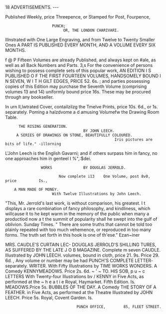 18                                        ADVERTISEMENTS.
                                                                                                    ---

 Published Weekly, price Threepence, or Stamped
              for Post, Fourpence,

                         PUNCH;
                              OR, THE LONDON CHARIVARI.
Illnstrated with One Large Engraving, and from Twelve to Twenty Smaller Ones
         A PART IS PUBLISHED EVERY MONTH, AND A VOLUME EVERY SIX MONTHS.

  f
  @
  P       Fifteen Volumes are already Published, and always kept on #ale, as well
                          as all Back Numbers and Parts.
  3,s For the convenience of persons wishing to possess complete sets of this popular work, AN
EDITION I S PUBLISHED O F THE FIRST FOURTEEN VOLUMES, HANDSOMELY
BOUND I N SEVEN, W I T H GILT EDGES, PRICE 52. 6s. ; and parties possessing copies of
this Edition may purchase the Seventh Volume (comprising volumes 13 and 14) uniformly bound
price 16s. These may be procured through any bookseller.


In urn Il,lwtrated Cover, contailzilzg the Tmelve Prints, price 10s. 6d., or 1s. separately. Poming a
                    halzdvome a d amusing Volumefw the Drawing Room Table.

          THE RISING GENERATION.
                                       BY JOHN LEECH.
         A SERIES OF DRAWINGS ON STONE, BEAUTIFULLY COLOURED.
                                                     Iris pictures are bits of life." -illorning
  L'John Leech is the English Gavarni; and if others
surpass him in fancy, no one approaches him in genteel   I %",:$dei.

                    WORKS              BY DOUGLAS JERROLD.

                            Now complete i13    One Volume, post 8v0, price          Is.,

        A MAN MADE OF MONEY.
                         With Twelve Illustrations by John Leech.
  "This, Mr. Jerrold's last work, is without comparison, his greatest. I t displays a rare combination of fancy
philosophy, and kindliness, which willcause it to he kept warm in the memory of the public when many a productiod
now a t the summit of popularity shall he swept into the gulf of oblivion.                         Sunday Times.
  " There are some truths that cannot be told too plainly repeated with too much vehemence, or reproduced in too
many forms. The truth set forth in this hook is one of th'ese."                                        Ezan~iner

MRS. CAUDLE'S CURTAIN LEC- DOUGLAS JERROLD'S SHILLING
      TURES, AS SUFFERED BY THE LATE J O B                             MAGAZINE.         Complete m seven
      CAUDLE. Illustrated by JOHN  LEECH.                              volumes, bound in cloth, price 21. 9s.
      Price 29. 6d.                                                    *,* Any volume or number may be had
PUNCH'S            COMPLETE              LETTER-                       separately.
      WRITER.  With Fifty Illustrations by
                                                               TIME WORKS WONDERS. A Comedy
      KENNYMEADOWS. Price 2s. 6d.
         ~ ' ~ TO. HIS SOB,
p u ~ c LETTERS
      With Twenty-four Illustrations bv
                                                  /
                                              KENNY
                                                                       in Five Acts, as performed at the ~ h e a t i e
                                                                       Royal, Haymarket. Fifth Edition. Is.
      MEADOWS.Price 5s.                                        BUBBLES OF THE DAY. A Comedy
THE STORY OF A FEATHER.                                                in Five Acts, as performed at the Theatre
      Illustrated by JOHN
                        LEECH. Price 5s.                               Royal, Covent Garden. Is.

                                    PUNCH OFFICE,        85, FLEET STREET.
